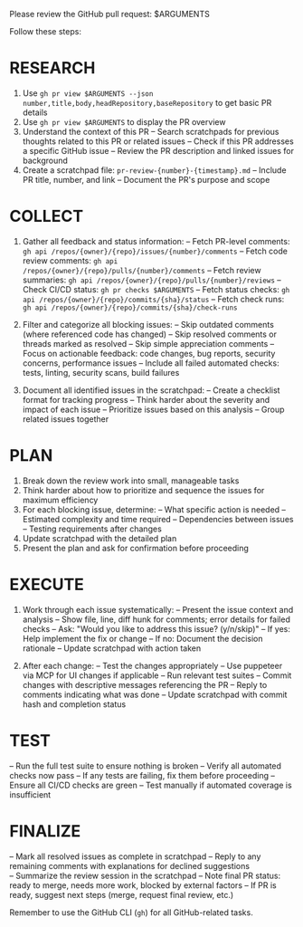Please review the GitHub pull request: $ARGUMENTS

Follow these steps:

# RESEARCH

1. Use `gh pr view $ARGUMENTS --json number,title,body,headRepository,baseRepository` to get basic PR details
2. Use `gh pr view $ARGUMENTS` to display the PR overview
3. Understand the context of this PR
   – Search scratchpads for previous thoughts related to this PR or related issues
   – Check if this PR addresses a specific GitHub issue
   – Review the PR description and linked issues for background
4. Create a scratchpad file: `pr-review-{number}-{timestamp}.md`
   – Include PR title, number, and link
   – Document the PR's purpose and scope

# COLLECT

1. Gather all feedback and status information:
   – Fetch PR-level comments: `gh api /repos/{owner}/{repo}/issues/{number}/comments`
   – Fetch code review comments: `gh api /repos/{owner}/{repo}/pulls/{number}/comments`
   – Fetch review summaries: `gh api /repos/{owner}/{repo}/pulls/{number}/reviews`
   – Check CI/CD status: `gh pr checks $ARGUMENTS`
   – Fetch status checks: `gh api /repos/{owner}/{repo}/commits/{sha}/status`
   – Fetch check runs: `gh api /repos/{owner}/{repo}/commits/{sha}/check-runs`

2. Filter and categorize all blocking issues:
   – Skip outdated comments (where referenced code has changed)
   – Skip resolved comments or threads marked as resolved
   – Skip simple appreciation comments
   – Focus on actionable feedback: code changes, bug reports, security concerns, performance issues
   – Include all failed automated checks: tests, linting, security scans, build failures

3. Document all identified issues in the scratchpad:
   – Create a checklist format for tracking progress
   – Think harder about the severity and impact of each issue
   – Prioritize issues based on this analysis
   – Group related issues together

# PLAN

1. Break down the review work into small, manageable tasks
2. Think harder about how to prioritize and sequence the issues for maximum efficiency
3. For each blocking issue, determine:
   – What specific action is needed
   – Estimated complexity and time required
   – Dependencies between issues
   – Testing requirements after changes
4. Update scratchpad with the detailed plan
5. Present the plan and ask for confirmation before proceeding

# EXECUTE

1. Work through each issue systematically:
   – Present the issue context and analysis
   – Show file, line, diff hunk for comments; error details for failed checks
   – Ask: "Would you like to address this issue? (y/n/skip)"
   – If yes: Help implement the fix or change
   – If no: Document the decision rationale
   – Update scratchpad with action taken

2. After each change:
   – Test the changes appropriately
   – Use puppeteer via MCP for UI changes if applicable
   – Run relevant test suites
   – Commit changes with descriptive messages referencing the PR
   – Reply to comments indicating what was done
   – Update scratchpad with commit hash and completion status

# TEST

– Run the full test suite to ensure nothing is broken
– Verify all automated checks now pass
– If any tests are failing, fix them before proceeding
– Ensure all CI/CD checks are green
– Test manually if automated coverage is insufficient

# FINALIZE

– Mark all resolved issues as complete in scratchpad
– Reply to any remaining comments with explanations for declined suggestions  
– Summarize the review session in the scratchpad
– Note final PR status: ready to merge, needs more work, blocked by external factors
– If PR is ready, suggest next steps (merge, request final review, etc.)

Remember to use the GitHub CLI (`gh`) for all GitHub-related tasks.
